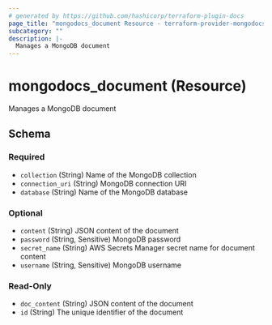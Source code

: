 ```yaml
---
# generated by https://github.com/hashicorp/terraform-plugin-docs
page_title: "mongodocs_document Resource - terraform-provider-mongodocs"
subcategory: ""
description: |-
  Manages a MongoDB document
---
```


# mongodocs_document (Resource)

Manages a MongoDB document



<!-- schema generated by tfplugindocs -->
## Schema

### Required

- `collection` (String) Name of the MongoDB collection
- `connection_uri` (String) MongoDB connection URI
- `database` (String) Name of the MongoDB database

### Optional

- `content` (String) JSON content of the document
- `password` (String, Sensitive) MongoDB password
- `secret_name` (String) AWS Secrets Manager secret name for document content
- `username` (String, Sensitive) MongoDB username

### Read-Only

- `doc_content` (String) JSON content of the document
- `id` (String) The unique identifier of the document
